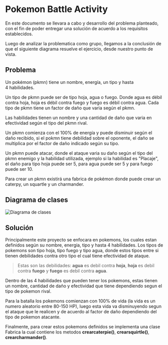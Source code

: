 # Pokemon Battle Activity
En este documento se llevara a cabo y desarrollo del problema planteado, con el fin de poder entregar una solución de acuerdo a los requisitos establecidos.

Luego de analizar la problematica como grupo, llegamos a la conclusión de que el siguiente diagrama resuelve el ejercicio, desde nuestro punto de vista.

## Problema
Un pokémon (pkmn) tiene un nombre, energía, un tipo y hasta 4 habilidades.

Un tipo de pkmn puede ser de tipo hoja, agua o fuego. Donde agua es débil contra hoja, hoja es débil contra fuego y fuego es débil contra agua. Cada tipo de pkmn tiene un factor de daño que varia según el pkmn.

Las habilidades tienen un nombre y una cantidad de daño que varia en efectividad según el tipo del pkmn rival.

Un pkmn comienza con el 100% de energía y puede disminuir según el daño recibido, si el pokmn tiene debilidad sobre el oponente, el daño se multiplica por el factor de daño indicado según su tipo.

Un pkmn puede atacar, donde el ataque varia su daño según el tipo del pkmn enemigo y la habilidad utilizada, ejemplo si la habilidad es "Placaje", el daño para tipo hoja puede ser 5, para agua puede ser 5 y para fuego puede ser 10.

Para crear un pkmn existirá una fabrica de pokémon donde puede crear un caterpy, un squartle y un charmander.

## Diagrama de clases
![Diagrama de clases](https://github.com/favc5/curso-jee-sesion2/blob/master/Pokemon2%20(1)%20(2)%20(1)%20(1)%20(1).png)

## Solución
Principalmente este proyecto se enfocara en pokemons, los cuales estan definidos según su nombre, energia, tipo y hasta 4 habilidades.
Los tipos de pokemons son tipo hoja, tipo fuego y tipo agua, donde estos tipos entre si tienen debilidades contra otro tipo el cual tiene efectividad de ataque. 
>Estas son las debilidades: **agua** es debil contra **hoja**, **hoja** es debil contra **fuego** y **fuego** es debil contra **agua**.

Dentro de las 4 habilidades que pueden tener los pokemons, estas tienen un nombre, cantidad de daño y efectividad que tiene dependiendo segun el tipo de pokemon rival.

Para la batalla los pokemons comienzan con 100% de vida (la vida es un numero aleatorio entre 80-150 HP), luego esta vida va disminuyendo segun el ataque que le realicen y de acuerdo al factor de daño dependiendo del tipo de pokemon atacante.

Finalmente, para crear estos pokemons definidos se implementa una clase Fabrica la cual contiene los metodos **crearcaterpie()**, **crearsquirtle()**, **crearcharmander()**.

